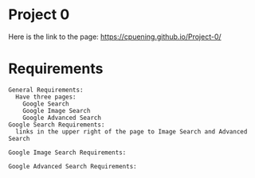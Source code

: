# Project 0

Here is the link to the page: https://cpuening.github.io/Project-0/

# Requirements
    General Requirements:
      Have three pages:
        Google Search
        Google Image Search
        Google Advanced Search
    Google Search Requirements:
      links in the upper right of the page to Image Search and Advanced Search

    Google Image Search Requirements:

    Google Advanced Search Requirements:
